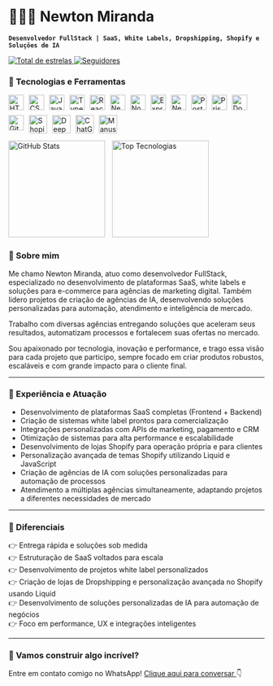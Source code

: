 # 👨🏻‍💻 Newton Miranda

**`Desenvolvedor FullStack | SaaS, White Labels, Dropshipping, Shopify e Soluções de IA`**
<p align="left">
    <a href="https://github.com/NewtonMiranda00?tab=repositories&sort=stargazers">
        <img 
            alt="Total de estrelas" 
            title="Total de estrelas GitHub" 
            src="https://custom-icon-badges.demolab.com/github/stars/NewtonMiranda00?color=55960c&style=for-the-badge&labelColor=488207&logo=star&label=estrelas"
        />
    </a>
    <a href="https://github.com/NewtonMiranda00?tab=followers">
        <img 
            alt="Seguidores" 
            title="Me siga no GitHub" 
            src="https://custom-icon-badges.demolab.com/github/followers/NewtonMiranda00?color=236ad3&labelColor=1155ba&style=for-the-badge&logo=github&label=Seguidores&logoColor=white"
        />
    </a>
</p>

### 🤖 Tecnologias e Ferramentas

<p align="left" style="display: flex; flex-wrap: wrap; gap: 10px;">
  <img alt="HTML" title="HTML" width="30px" src="https://cdn.jsdelivr.net/gh/devicons/devicon@latest/icons/html5/html5-original.svg" />
  <img alt="CSS" title="CSS" width="30px" src="https://cdn.jsdelivr.net/gh/devicons/devicon@latest/icons/css3/css3-original.svg" />
  <img alt="JavaScript" title="JavaScript" width="30px" src="https://cdn.jsdelivr.net/gh/devicons/devicon@latest/icons/javascript/javascript-original.svg" />
  <img alt="TypeScript" title="TypeScript" width="30px" src="https://cdn.jsdelivr.net/gh/devicons/devicon@latest/icons/typescript/typescript-original.svg" />
  <img alt="React" title="React" width="30px" src="https://cdn.jsdelivr.net/gh/devicons/devicon@latest/icons/react/react-original.svg" />
  <img alt="Next.js" title="Next.js" width="30px" src="https://cdn.jsdelivr.net/gh/devicons/devicon@latest/icons/nextjs/nextjs-original.svg" />
  <img alt="Node.js" title="Node.js" width="30px" src="https://cdn.jsdelivr.net/gh/devicons/devicon@latest/icons/nodejs/nodejs-original.svg" />
  <img alt="Express" title="Express" width="30px" src="https://netforemost.com/wp-content/uploads/2024/08/1646733543-1.webp" />
  <img alt="NestJS" title="NestJS" width="30px" src="https://img.icons8.com/?size=100&id=9ESZMOeUioJS&format=png&color=000000" />
  <img alt="PostgreSQL" title="PostgreSQL" width="30px" src="https://cdn.jsdelivr.net/gh/devicons/devicon@latest/icons/postgresql/postgresql-original.svg" />
  <img alt="Prisma" title="Prisma" width="30px" src="https://cdn.jsdelivr.net/gh/devicons/devicon@latest/icons/prisma/prisma-original.svg" />
  <img alt="Docker" title="Docker" width="30px" src="https://cdn.jsdelivr.net/gh/devicons/devicon@latest/icons/docker/docker-original.svg" />
  <img alt="Git" title="Git" width="30px" src="https://cdn.jsdelivr.net/gh/devicons/devicon@latest/icons/git/git-original.svg" />
  <img alt="Shopify" title="Shopify" width="36px" src="https://img.icons8.com/?size=100&id=uSHYbs6PJfMT&format=png&color=000000" />
  <img alt="DeepSeek" title="DeepSeek" width="36px" src="https://img.icons8.com/?size=100&id=YWOidjGxCpFW&format=png&color=000000" />
  <img alt="ChatGPT" title="ChatGPT" width="36px" src="https://img.icons8.com/?size=100&id=kTuxVYRKeKEY&format=png&color=000000" />
  <img alt="Manus" title="Manus" width="36px" src="https://manus.im/icon.png?cf131ec9640e9d99" />
</p>


<p align="left">
  <img alt="GitHub Stats" height="190" style="padding-right: 10px;" src="https://github-readme-stats.vercel.app/api?username=NewtonMiranda00&show_icons=true&theme=tokyonight&include_all_commits=true&locale=pt-br" />
  <img alt="Top Tecnologias" height="190" src="https://github-readme-stats.vercel.app/api/top-langs/?username=NewtonMiranda00&theme=tokyonight&layout=compact&custom_title=Tecnologias&langs_count=9" />
</p>

### 🌟 Sobre mim

Me chamo Newton Miranda, atuo como desenvolvedor FullStack, especializado no desenvolvimento de plataformas SaaS, white labels e soluções para e-commerce para agências de marketing digital. Também lidero projetos de criação de agências de IA, desenvolvendo soluções personalizadas para automação, atendimento e inteligência de mercado.

Trabalho com diversas agências entregando soluções que aceleram seus resultados, automatizam processos e fortalecem suas ofertas no mercado.

Sou apaixonado por tecnologia, inovação e performance, e trago essa visão para cada projeto que participo, sempre focado em criar produtos robustos, escaláveis e com grande impacto para o cliente final.

---

### 🎯 Experiência e Atuação

- Desenvolvimento de plataformas SaaS completas (Frontend + Backend)
- Criação de sistemas white label prontos para comercialização
- Integrações personalizadas com APIs de marketing, pagamento e CRM
- Otimização de sistemas para alta performance e escalabilidade
- Desenvolvimento de lojas Shopify para operação própria e para clientes
- Personalização avançada de temas Shopify utilizando Liquid e JavaScript
- Criação de agências de IA com soluções personalizadas para automação de processos
- Atendimento a múltiplas agências simultaneamente, adaptando projetos a diferentes necessidades de mercado

---

### 🧹 Diferenciais

👉 Entrega rápida e soluções sob medida  
👉 Estruturação de SaaS voltados para escala  
👉 Desenvolvimento de projetos white label personalizados  
👉 Criação de lojas de Dropshipping e personalização avançada no Shopify usando Liquid  
👉 Desenvolvimento de soluções personalizadas de IA para automação de negócios  
👉 Foco em performance, UX e integrações inteligentes

---

### 💬 Vamos construir algo incrível?

<p>
  Entre em contato comigo no WhatsApp! 
  <a href="https://wa.me/5511999999999?text=Vi%20seu%20perfil%20no%20GitHub%20e%20gostaria%20de%20conversar%20sobre%20um%20projeto" target="_blank" rel="noopener noreferrer">
    Clique aqui para conversar
  </a> 👇
</p>
